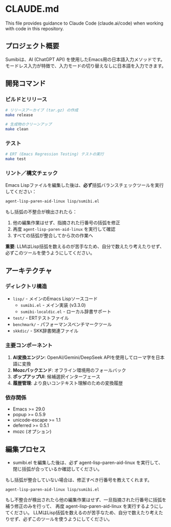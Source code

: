 
# CLAUDE.md

This file provides guidance to Claude Code (claude.ai/code) when working with code in this repository.

## プロジェクト概要

Sumibiは、AI (ChatGPT API) を使用したEmacs用の日本語入力メソッドです。モードレス入力が特徴で、入力モードの切り替えなしに日本語を入力できます。

## 開発コマンド

### ビルドとリリース
```bash
# リリースアーカイブ (tar.gz) の作成
make release

# 生成物のクリーンアップ
make clean
```

### テスト
```bash
# ERT (Emacs Regression Testing) テストの実行
make test
```

### リント／構文チェック
Emacs Lispファイルを編集した後は、**必ず**括弧バランスチェックツールを実行してください：

```bash
agent-lisp-paren-aid-linux lisp/sumibi.el
```

もし括弧の不整合が検出されたら：
1. 他の編集作業はせず、指摘された行番号の括弧を修正
2. 再度 `agent-lisp-paren-aid-linux` を実行して確認
3. すべての括弧が整合してから次の作業へ

**重要**: LLMはLisp括弧を数えるのが苦手なため、自分で数えたり考えたりせず、必ずこのツールを使うようにしてください。

## アーキテクチャ

### ディレクトリ構造
- `lisp/` - メインのEmacs Lispソースコード
  - `sumibi.el` - メイン実装 (v3.3.0)
  - `sumibi-localdic.el` - ローカル辞書サポート
- `test/` - ERTテストファイル
- `benchmark/` - パフォーマンスベンチマークツール
- `skkdic/` - SKK辞書関連ファイル

### 主要コンポーネント
1. **AI変換エンジン**: OpenAI/Gemini/DeepSeek APIを使用してローマ字を日本語に変換
2. **Mozcバックエンド**: オフライン環境用のフォールバック
3. **ポップアップUI**: 候補選択インターフェース
4. **履歴管理**: より良いコンテキスト理解のための変換履歴

### 依存関係
- Emacs >= 29.0
- popup >= 0.5.9
- unicode-escape >= 1.1
- deferred >= 0.5.1
- mozc (オプション)

## 編集プロセス

- sumibi.el を編集した後は、必ず agent-lisp-paren-aid-linux を実行して、閉じ括弧が合っているか確認してください。

もし括弧が整合していない場合は、修正すべき行番号を教えてくれます。

```
agent-lisp-paren-aid-linux lisp/sumibi.el
```

もし不整合が検出されたら他の編集作業はせず、一旦指摘された行番号に括弧を補う修正のみを行って、
再度 agent-lisp-paren-aid-linux を実行するようにしてください。
LLMはLisp括弧を数えるのが苦手なため、自分で数えたり考えたりせず、必ずこのツールを使うようにしてください。
